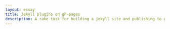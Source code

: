 ```yaml
---
layout: essay
title: Jekyll plugins on gh-pages
description: A rake task for building a jekyll site and publishing to gh-pages
---
```

